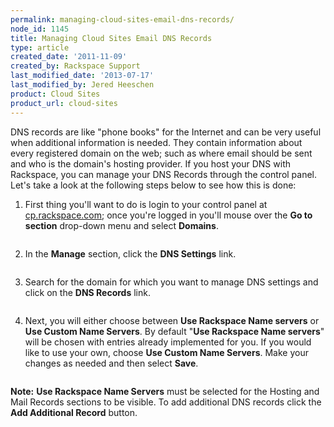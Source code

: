 ```yaml
---
permalink: managing-cloud-sites-email-dns-records/
node_id: 1145
title: Managing Cloud Sites Email DNS Records
type: article
created_date: '2011-11-09'
created_by: Rackspace Support
last_modified_date: '2013-07-17'
last_modified_by: Jered Heeschen
product: Cloud Sites
product_url: cloud-sites
---
```


DNS records are like "phone books" for the Internet and can be very
useful when additional information is needed. They contain information
about every registered domain on the web; such as where email should be
sent and who is the domain's hosting provider. If you host your DNS with
Rackspace, you can manage your DNS Records through the control panel.
Let's take a look at the following steps below to see how this is done:

1. First thing you'll want to do is login to your control panel at
[cp.rackspace.com](http://cp.rackspace.com); once you're logged in
you'll mouse over the **Go to section** drop-down menu and
select **Domains**.

  <img src="http://c800721.r21.cf2.rackcdn.com/UpdatingYourWhoisInformation.png" alt="" />

2. In the **Manage** section, click the **DNS Settings** link.

  <img src="http://c800721.r21.cf2.rackcdn.com/UpdatingYourWhoisInformation2.png" alt="" />

3. Search for the domain for which you want to manage DNS settings and
click on the **DNS Records** link.

  <img src="http://c806643.r43.cf2.rackcdn.com/(E&A)ManagingDNSRecords.png" alt="" />

4. Next, you will either choose between **Use Rackspace Name
servers** or **Use Custom Name Servers**. By default "**Use
Rackspace Name servers**" will be chosen with entries already
implemented for you. If you would like to use your own, choose **Use
Custom Name Servers**. Make your changes as needed and then select
**Save**.

  <img src="http://c806643.r43.cf2.rackcdn.com/(E&A)ManagingDNSRecords4.png" alt="" />

**Note:** **Use Rackspace Name Servers** must be selected for the Hosting
and Mail Records sections to be visible. To add additional DNS records
click the **Add Additional Record** button.
